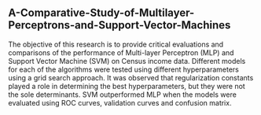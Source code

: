 ## A-Comparative-Study-of-Multilayer-Perceptrons-and-Support-Vector-Machines

The objective of this research is to provide critical evaluations and comparisons of the performance of Multi-layer Perceptron (MLP) and Support Vector Machine (SVM) on Census income data. Different models for each of the algorithms were tested using different hyperparameters using a grid search approach. It was observed that regularization constants played a role in determining the best hyperparameters, but they were not the sole determinants. SVM outperformed MLP when the models were evaluated using ROC curves, validation curves and confusion matrix.
